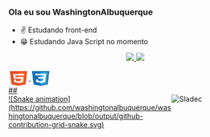 ### Ola eu sou WashingtonAlbuquerque

- ✌ Estudando front-end 
- 😁 Estudando Java Script no momento 

<div align="center">
  <a href="https://github.com/WashingtonAlbuquerque">
  <img height="150em" src="https://github-readme-stats.vercel.app/api?username=washingtonalbuquerque&show_icons=true&theme=tokyonight&include_all_commits=true&count_private=true"/>
  <img height="150em" src="https://github-readme-stats.vercel.app/api/top-langs/?username=washingtonalbuquerque&layout=compact&langs_count=7&theme=tokyonight"/>
</div>
<div style="display: inline_block"><br>
 <img align="center" alt="SLADE-HTML" height="30" width="40" src="https://raw.githubusercontent.com/devicons/devicon/master/icons/html5/html5-original.svg">
 <img align="center" alt="SLADE-CSS" height="30" width="40" src="https://raw.githubusercontent.com/devicons/devicon/master/icons/css3/css3-original.svg">
   
</div>
  </div>
##
  <div>
<img align="right" alt="Sladec" height="180px" width="180px" src="https://media.discordapp.net/attachments/884455625902391348/914895470269173850/Webp.net-gifmaker_1.gif?width=465&height=465">
  
</div>

<div>
      ![Snake animation](https://github.com/washingtonalbuquerque/washingtonalbuquerque/blob/output/github-contribution-grid-snake.svg)
</div>

<!--
**WashingtonAlbuquerque/WashingtonAlbuquerque** is a ✨ _special_ ✨ repository because its `README.md` (this file) appears on your GitHub profile.

Here are some ideas to get you started:

- 🔭 I’m currently working on ...
- 🌱 I’m currently learning ...
- 👯 I’m looking to collaborate on ...
- 🤔 I’m looking for help with ...
- 💬 Ask me about ...
- 📫 How to reach me: ...
- 😄 Pronouns: ...
- ⚡ Fun fact: ...
-->
